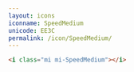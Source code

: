 ```yaml
---
layout: icons
iconname: SpeedMedium
unicode: EE3C
permalink: /icon/SpeedMedium/
---
```


``` html
<i class="mi mi-SpeedMedium"></i>
```

